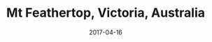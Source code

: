 ---
title: Mt Feathertop, Victoria, Australia
date: 2017-04-16
countries:
  - Australia
resources:
  - src: feature.jpg
    params: 
      weight: 0
  - src: DSCF5988.jpg
    params: 
      weight: 1
  - src: DSCF5955.jpg
    params: 
      weight: 2
  - src: DSCF5998.jpg
    params: 
      weight: 3
  - src: DSCF6009.jpg
    params: 
      weight: 4
---